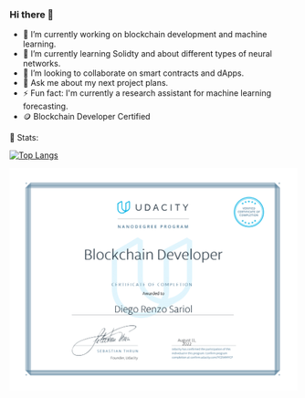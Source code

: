 ### Hi there 👋

- 🔭 I’m currently working on blockchain development and machine learning.
- 🌱 I’m currently learning Solidty and about different types of neural networks.
- 👯 I’m looking to collaborate on smart contracts and dApps.
- 💬 Ask me about my next project plans.
- ⚡ Fun fact: I'm currently a research assistant for machine learning forecasting.
- 🪙 Blockchain Developer Certified

<!-- STATISTICS ABOUT PROFILE -->
 📶 Stats:
<!--  TOP LANGUAGES STATISTICS -->
 [![Top Langs](https://github-readme-stats.vercel.app/api/top-langs/?username=sariold&langs_count=10&theme=dark&align=right&width=40%&layout=compact&hide=procfile,ejs)](https://github.com/anuraghazra/github-readme-stats)

![](https://github.com/sariold/Bitcoin-Nano/blob/main/Blockchain%20Developer%20Certificate.png)
